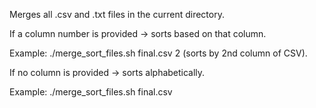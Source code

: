Merges all .csv and .txt files in the current directory.

If a column number is provided → sorts based on that column.

Example: ./merge_sort_files.sh final.csv 2 (sorts by 2nd column of CSV).

If no column is provided → sorts alphabetically.

Example: ./merge_sort_files.sh final.csv
